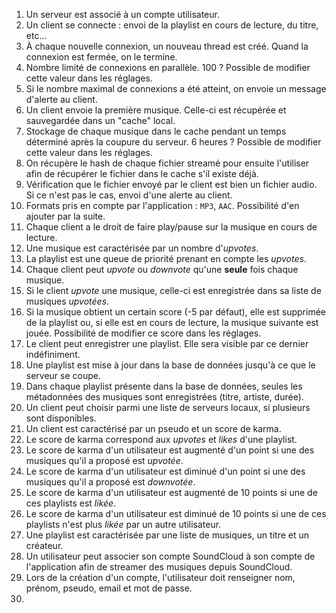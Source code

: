 1. Un serveur est associé à un compte utilisateur.
2. Un client se connecte : envoi de la playlist en cours de lecture, du titre, etc...
3. À chaque nouvelle connexion, un nouveau thread est créé. Quand la connexion est fermée, on le termine.
4. Nombre limité de connexions en parallèle. 100 ? Possible de modifier cette valeur dans les réglages.
5. Si le nombre maximal de connexions a été atteint, on envoie un message d'alerte au client.
6. Un client envoie la première musique. Celle-ci est récupérée et sauvegardée dans un "cache" local.
7. Stockage de chaque musique dans le cache pendant un temps déterminé après la coupure du serveur. 6 heures ? Possible de modifier cette valeur dans les réglages.
8. On récupère le hash de chaque fichier streamé pour ensuite l'utiliser afin de récupérer le fichier dans le cache s'il existe déjà.
9. Vérification que le fichier envoyé par le client est bien un fichier audio. Si ce n'est pas le cas, envoi d'une alerte au client.
10. Formats pris en compte par l'application : `MP3`, `AAC`. Possibilité d'en ajouter par la suite.
11. Chaque client a le droit de faire play/pause sur la musique en cours de lecture.
12. Une musique est caractérisée par un nombre d'*upvotes*.
13. La playlist est une queue de priorité prenant en compte les *upvotes*.
14. Chaque client peut *upvote* ou *downvote* qu'une **seule** fois chaque musique.
15. Si le client *upvote* une musique, celle-ci est enregistrée dans sa liste de musiques *upvotées*.
16. Si la musique obtient un certain score (-5 par défaut), elle est supprimée de la playlist ou, si elle est en cours de lecture, la musique suivante est jouée. Possibilité de modifier ce score dans les réglages.
17. Le client peut enregistrer une playlist. Elle sera visible par ce dernier indéfiniment.
18. Une playlist est mise à jour dans la base de données jusqu'à ce que le serveur se coupe.
19. Dans chaque playlist présente dans la base de données, seules les métadonnées des musiques sont enregistrées (titre, artiste, durée).
20. Un client peut choisir parmi une liste de serveurs locaux, si plusieurs sont disponibles.
21. Un client est caractérisé par un pseudo et un score de karma.
22. Le score de karma correspond aux *upvotes* et *likes* d'une playlist.
23. Le score de karma d'un utilisateur est augmenté d'un point si une des musiques qu'il a proposé est *upvotée*.
24. Le score de karma d'un utilisateur est diminué d'un point si une des musiques qu'il a proposé est *downvotée*.
25. Le score de karma d'un utilisateur est augmenté de 10 points si une de ces playlists est *likée*.
26. Le score de karma d'un utilisateur est diminué de 10 points si une de ces playlists n'est plus *likée* par un autre utilisateur.
27. Une playlist est caractérisée par une liste de musiques, un titre et un créateur.
28. Un utilisateur peut associer son compte SoundCloud à son compte de l'application afin de streamer des musiques depuis SoundCloud.
29. Lors de la création d'un compte, l'utilisateur doit renseigner nom, prénom, pseudo, email et mot de passe.
30.
